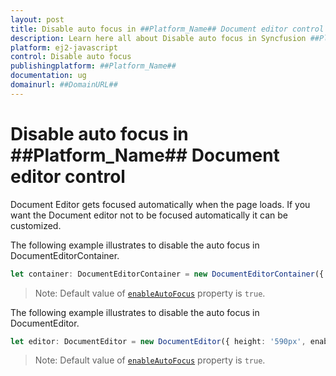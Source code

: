 ```yaml
---
layout: post
title: Disable auto focus in ##Platform_Name## Document editor control | Syncfusion
description: Learn here all about Disable auto focus in Syncfusion ##Platform_Name## Document editor control of Syncfusion Essential JS 2 and more.
platform: ej2-javascript
control: Disable auto focus 
publishingplatform: ##Platform_Name##
documentation: ug
domainurl: ##DomainURL##
---
```


# Disable auto focus in ##Platform_Name## Document editor control

Document Editor gets focused automatically when the page loads. If you want the Document editor not to be focused automatically it can be customized.

The following example illustrates to disable the auto focus in DocumentEditorContainer.

```ts
let container: DocumentEditorContainer = new DocumentEditorContainer({ enableToolbar: true, height: '590px', enableAutoFocus: false});
```

>Note: Default value of [`enableAutoFocus`](../../api/document-editor-container/#enableautofocus) property is `true`.

The following example illustrates to disable the auto focus in DocumentEditor.

```ts
let editor: DocumentEditor = new DocumentEditor({ height: '590px', enableAutoFocus: false});
```

>Note: Default value of [`enableAutoFocus`](../../api/document-editor/#enableautofocus) property is `true`.